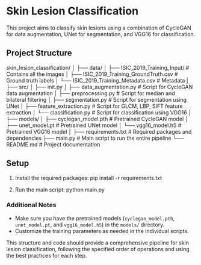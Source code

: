 # Skin Lesion Classification

This project aims to classify skin lesions using a combination of CycleGAN for data augmentation, UNet for segmentation, and VGG16 for classification.

## Project Structure

skin_lesion_classification/
│
├── data/
│ ├── ISIC_2019_Training_Input/ # Contains all the images
│ ├── ISIC_2019_Training_GroundTruth.csv # Ground truth labels
│ └── ISIC_2019_Training_Metadata.csv # Metadata
|
├── src/
│ ├── init.py
│ ├── data_augmentation.py # Script for CycleGAN data augmentation
│ ├── preprocessing.py # Script for median and bilateral filtering
│ ├── segmentation.py # Script for segmentation using UNet
│ ├── feature_extraction.py # Script for GLCM, LBP, SIFT feature extraction
│ └── classification.py # Script for classification using VGG16
│
├── models/
│ ├── cyclegan_model.pth # Pretrained CycleGAN model
│ ├── unet_model.pt # Pretrained UNet model
│ └── vgg16_model.h5 # Pretrained VGG16 model
│
├── requirements.txt # Required packages and dependencies
├── main.py # Main script to run the entire pipeline
└── README.md # Project documentation


## Setup

1. Install the required packages:
    pip install -r requirements.txt

2. Run the main script:
    python main.py

### Additional Notes
- Make sure you have the pretrained models (`cyclegan_model.pth`, `unet_model.pt`, and `vgg16_model.h5`) in the `models/` directory.
- Customize the training parameters as needed in the individual scripts.

This structure and code should provide a comprehensive pipeline for skin lesion classification, following the specified order of operations and using the best practices for each step.